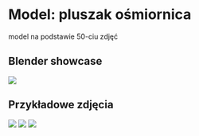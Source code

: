 # Model: pluszak ośmiornica
model na podstawie 50-ciu zdjęć
## Blender showcase
![](meshroom_vid.gif)
## Przykładowe zdjęcia
![](IMG_1952.jpg)
![](IMG_1949.jpg)
![](IMG_1975.jpg)

